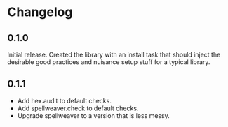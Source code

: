 # Changelog

## 0.1.0

Initial release. Created the library with an install task that should inject
the desirable good practices and nuisance setup stuff for a typical library.

## 0.1.1

- Add hex.audit to default checks.
- Add spellweaver.check to default checks.
- Upgrade spellweaver to a version that is less messy.
